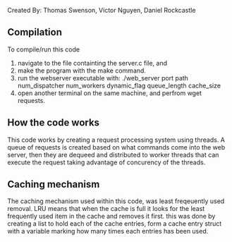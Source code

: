 
Created By: Thomas Swenson, Victor Nguyen, Daniel Rockcastle

Compilation
--------------------------------------------------------------------------------
To compile/run this code
 1. navigate to the file containting the server.c file, and
 2. make the program with the make command.
 3. run the webserver executable with:
  ./web_server port path num_dispatcher num_workers dynamic_flag queue_length cache_size
 4. open another terminal on the same machine, and perfrom wget requests.

How the code works
--------------------------------------------------------------------------------
This code works by creating a request processing system using threads. A queue of
requests is created based on what commands come into the web server, then they
are dequeed and distributed to worker threads that can execute the request
taking advantage of concurency of the threads.


Caching mechanism
--------------------------------------------------------------------------------
The caching mechanism used within this code, was least freqeuently used removal.
LRU means that when the cache is full it looks for the least frequently used
item in the cache and removes it first. this was done by creating a list to hold
each of the cache entries, form a cache entry struct with a variable marking how many times each entries
has been used.

